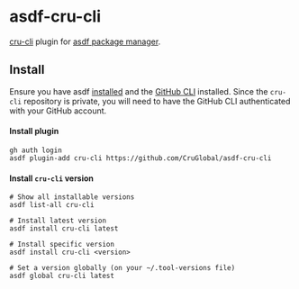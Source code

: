 # asdf-cru-cli
[cru-cli](https://github.com/CruGlobal/cru-cli) plugin for [asdf package manager](https://asdf-vm.com).

## Install
Ensure you have asdf [installed](https://asdf-vm.com/guide/getting-started.html) and the [GitHub CLI](https://github.com/cli/cli#installation) installed.
Since the `cru-cli` repository is private, you will need to have the GitHub CLI authenticated with your GitHub account.

#### Install plugin
```shell
gh auth login
asdf plugin-add cru-cli https://github.com/CruGlobal/asdf-cru-cli
```

#### Install `cru-cli` version
```shell
# Show all installable versions
asdf list-all cru-cli

# Install latest version
asdf install cru-cli latest

# Install specific version
asdf install cru-cli <version>

# Set a version globally (on your ~/.tool-versions file)
asdf global cru-cli latest
```
